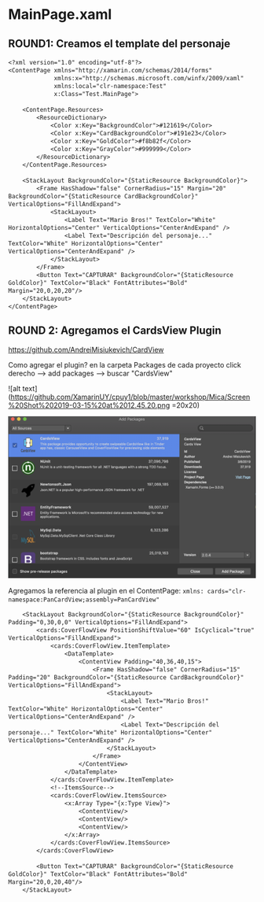 # MainPage.xaml 
## ROUND1: Creamos el template del personaje

```xaml
<?xml version="1.0" encoding="utf-8"?>
<ContentPage xmlns="http://xamarin.com/schemas/2014/forms" 
             xmlns:x="http://schemas.microsoft.com/winfx/2009/xaml" 
             xmlns:local="clr-namespace:Test" 
             x:Class="Test.MainPage">
    
    <ContentPage.Resources>
        <ResourceDictionary>
            <Color x:Key="BackgroundColor">#121619</Color>
            <Color x:Key="CardBackgroundColor">#191e23</Color>
            <Color x:Key="GoldColor">#f8b82f</Color>
            <Color x:Key="GrayColor">#999999</Color>
        </ResourceDictionary>
    </ContentPage.Resources>
    
    <StackLayout BackgroundColor="{StaticResource BackgroundColor}">
        <Frame HasShadow="false" CornerRadius="15" Margin="20" BackgroundColor="{StaticResource CardBackgroundColor}" VerticalOptions="FillAndExpand">
            <StackLayout>
                <Label Text="Mario Bros!" TextColor="White" HorizontalOptions="Center" VerticalOptions="CenterAndExpand" />
                <Label Text="Descripción del personaje..." TextColor="White" HorizontalOptions="Center" VerticalOptions="CenterAndExpand" />
            </StackLayout>
        </Frame>
        <Button Text="CAPTURAR" BackgroundColor="{StaticResource GoldColor}" TextColor="Black" FontAttributes="Bold" Margin="20,0,20,20"/>
    </StackLayout>
</ContentPage>
```
## ROUND 2: Agregamos el CardsView Plugin 
https://github.com/AndreiMisiukevich/CardView

Como agregar el plugin? en la carpeta Packages de cada proyecto click derecho --> add packages --> buscar "CardsView"

![alt text](https://github.com/XamarinUY/cpuy1/blob/master/workshop/Mica/Screen%20Shot%202019-03-15%20at%2012.45.20.png =20x20)


![alt text](https://github.com/XamarinUY/cpuy1/blob/master/workshop/Mica/Screen%20Shot%202019-03-14%20at%2022.38.11.png)

Agregamos la referencia al plugin en el ContentPage: `xmlns: cards="clr-namespace:PanCardView;assembly=PanCardView" `

```xaml
    <StackLayout BackgroundColor="{StaticResource BackgroundColor}" Padding="0,30,0,0" VerticalOptions="FillAndExpand">
        <cards:CoverFlowView PositionShiftValue="60" IsCyclical="true" VerticalOptions="FillAndExpand">
            <cards:CoverFlowView.ItemTemplate>
                <DataTemplate>
                    <ContentView Padding="40,36,40,15">
                        <Frame HasShadow="false" CornerRadius="15" Padding="20" BackgroundColor="{StaticResource CardBackgroundColor}" VerticalOptions="FillAndExpand">
                            <StackLayout>
                                <Label Text="Mario Bros!" TextColor="White" HorizontalOptions="Center" VerticalOptions="CenterAndExpand" />
                                <Label Text="Descripción del personaje..." TextColor="White" HorizontalOptions="Center" VerticalOptions="CenterAndExpand" />
                            </StackLayout>
                        </Frame>
                    </ContentView>
                </DataTemplate>
            </cards:CoverFlowView.ItemTemplate>
            <!--ItemsSource-->
            <cards:CoverFlowView.ItemsSource>
                <x:Array Type="{x:Type View}">
                    <ContentView/>
                    <ContentView/>
                    <ContentView/>
                </x:Array>
            </cards:CoverFlowView.ItemsSource>
        </cards:CoverFlowView>
        
        <Button Text="CAPTURAR" BackgroundColor="{StaticResource GoldColor}" TextColor="Black" FontAttributes="Bold" Margin="20,0,20,40"/>
    </StackLayout>
```
    
    
